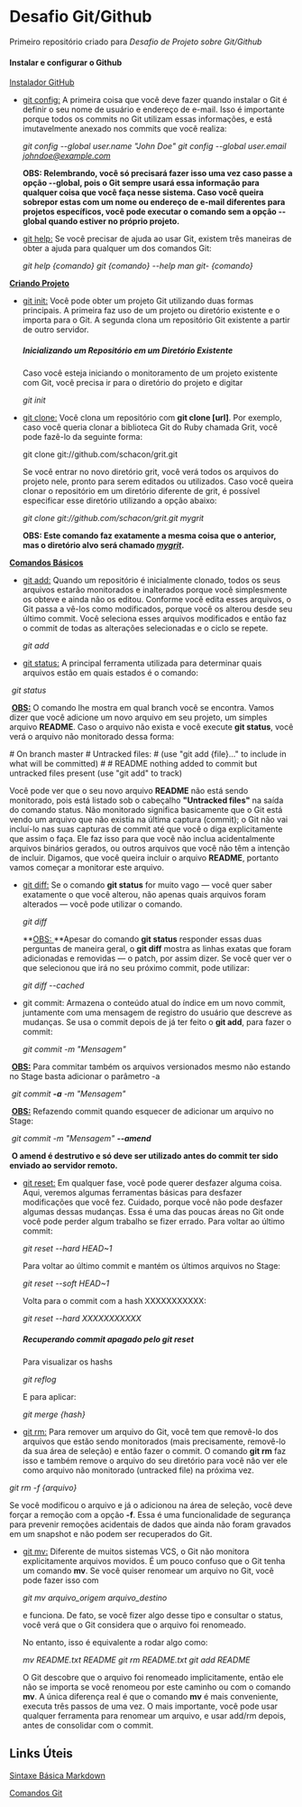 # Desafio Git/Github 
Primeiro repositório criado para *Desafio de Projeto sobre Git/Github*



#### Instalar e configurar o Github

 [Instalador GitHub](https://git-scm.com/downloads)

- <u>git config:</u> A primeira coisa que você deve fazer quando instalar o Git é definir o seu nome de usuário e endereço de e-mail. Isso é importante porque todos os commits no Git utilizam essas informações, e está imutavelmente anexado nos commits que você realiza:

  *git config --global user.name "John Doe"*
  *git config --global user.email johndoe@example.com*

  **OBS: Relembrando, você só precisará fazer isso uma vez caso passe a opção --global, pois o Git sempre usará essa informação para qualquer coisa que você faça nesse sistema. Caso você queira sobrepor estas com um nome ou endereço de e-mail diferentes para projetos específicos, você pode executar o comando sem a opção --global quando estiver no próprio projeto.**

- <u>git help:</u> Se você precisar de ajuda ao usar Git, existem três maneiras de obter a ajuda para qualquer um dos comandos Git:

  *git help {comando}*
  *git {comando} --help*
  *man git- {comando}*

  

**<u>Criando Projeto</u>**

- <u>git init:</u> Você pode obter um projeto Git utilizando duas formas principais. A primeira faz uso de um projeto ou diretório existente e o importa para o Git. A segunda clona um repositório Git existente a partir de outro servidor.

  ##### Inicializando um Repositório em um Diretório Existente

  Caso você esteja iniciando o monitoramento de um projeto existente com Git, você precisa ir para o diretório do projeto e digitar

  *git init*

- <u>git clone:</u> Você clona um repositório com **git clone [url]**. Por exemplo, caso você queria clonar a biblioteca Git do Ruby chamada Grit, você pode fazê-lo da seguinte forma:

  git clone git://github.com/schacon/grit.git

  Se você entrar no novo diretório grit, você verá todos os arquivos do projeto nele, pronto para serem editados ou utilizados. Caso você queira clonar o repositório em um diretório diferente de grit, é possível especificar esse diretório utilizando a opção abaixo:

  *git clone git://github.com/schacon/grit.git mygrit*

  **OBS: Este comando faz exatamente a mesma coisa que o anterior, mas o diretório alvo será chamado *<u>mygrit</u>*.**

**<u>Comandos Básicos</u>**

- <u>git add:</u> Quando um repositório é inicialmente clonado, todos os seus arquivos estarão monitorados e inalterados porque você simplesmente os obteve e ainda não os editou. Conforme você edita esses arquivos, o Git passa a vê-los como modificados, porque você os alterou desde seu último commit. Você seleciona esses arquivos modificados e então faz o commit de todas as alterações selecionadas e o ciclo se repete.

  *git add*

-  <u>git status:</u> A principal ferramenta utilizada para determinar quais arquivos estão em quais estados é o comando:

​	*git status*

​	**<u>OBS:</u>** O comando lhe mostra em qual branch você se encontra. Vamos dizer que você adicione um novo 	arquivo em seu projeto, um simples arquivo **README**. Caso o arquivo não exista e você execute **git status**, você verá o arquivo não monitorado dessa forma:

\# On branch master
\# Untracked files:
\# (use "git add {file}..." to include in what will be committed)
\#
\# README
nothing added to commit but untracked files present (use "git add" to track)

Você pode ver que o seu novo arquivo **README** não está sendo monitorado, pois está listado sob o cabeçalho **"Untracked files"** na saída do comando status. Não monitorado significa basicamente que o Git está vendo um arquivo que não existia na última captura (commit); o Git não vai incluí-lo nas suas capturas de commit até que você o diga explicitamente que assim o faça. Ele faz isso para que você não inclua acidentalmente arquivos binários gerados, ou outros arquivos que você não têm a intenção de incluir. Digamos, que você queira incluir o arquivo **README**, portanto vamos começar a monitorar este arquivo.

- <u>git diff:</u> Se o comando **git status** for muito vago — você quer saber exatamente o que você alterou, não apenas quais arquivos foram alterados — você pode utilizar o comando.

  *git diff*

  **<u>OBS: </u>**Apesar do comando **git status** responder essas duas perguntas de maneira geral, o **git diff** mostra as linhas exatas que foram adicionadas e removidas — o patch, por assim dizer.
  Se você quer ver o que selecionou que irá no seu próximo commit, pode utilizar:

  *git diff --cached*

- git commit: Armazena o conteúdo atual do índice em um novo commit, juntamente com uma mensagem de registro do usuário que descreve as mudanças.
  Se usa o commit depois de já ter feito o **git add**, para fazer o commit:

  *git commit -m "Mensagem"*

​		**<u>OBS:</u>** Para commitar também os arquivos versionados mesmo não estando no Stage basta adicionar o parâmetro -a

​		*git commit **-a** -m "Mensagem"*

​		**<u>OBS:</u>** Refazendo commit quando esquecer de adicionar um arquivo no Stage:

​		*git commit -m "Mensagem" **--amend***

​			**O amend é destrutivo e só deve ser utilizado antes do commit ter sido enviado ao servidor remoto.**

- <u>git reset:</u> Em qualquer fase, você pode querer desfazer alguma coisa. Aqui, veremos algumas ferramentas básicas para desfazer modificações que você fez. Cuidado, porque você não pode desfazer algumas dessas mudanças. Essa é uma das poucas áreas no Git onde você pode perder algum trabalho se fizer errado.
  Para voltar ao último commit:

  *git reset --hard HEAD~1*

  Para voltar ao último commit e mantém os últimos arquivos no Stage:

  *git reset --soft HEAD~1*

  Volta para o commit com a hash XXXXXXXXXXX:

  *git reset --hard XXXXXXXXXXX*

  ##### Recuperando commit apagado pelo git reset

  Para visualizar os hashs

  *git reflog*

  E para aplicar:

  *git merge {hash}*

-  <u>git rm:</u> Para remover um arquivo do Git, você tem que removê-lo dos arquivos que estão sendo monitorados (mais precisamente, removê-lo da sua área de seleção) e então fazer o commit. O comando **git rm** faz isso e também remove o arquivo do seu diretório para você não ver ele como arquivo não monitorado (untracked file) na próxima vez.

  *git rm -f {arquivo}*

  Se você modificou o arquivo e já o adicionou na área de seleção, você deve forçar a remoção com a opção **-f**. Essa é uma funcionalidade de segurança para prevenir remoções acidentais de dados que ainda não foram gravados em um snapshot e não podem ser recuperados do Git.

- <u>git mv:</u> Diferente de muitos sistemas VCS, o Git não monitora explicitamente arquivos movidos.
  É um pouco confuso que o Git tenha um comando **mv**. Se você quiser renomear um arquivo no Git, você pode fazer isso com

  *git mv arquivo_origem arquivo_destino*

  e funciona. De fato, se você fizer algo desse tipo e consultar o status, você verá que o Git considera que o arquivo foi renomeado.

  No entanto, isso é equivalente a rodar algo como:

  *mv README.txt README*
  *git rm README.txt*
  *git add README*

  O Git descobre que o arquivo foi renomeado implicitamente, então ele não se importa se você renomeou por este caminho ou com o comando **mv**. A única diferença real é que o comando **mv** é mais conveniente, executa três passos de uma vez. O mais importante, você pode usar qualquer ferramenta para renomear um arquivo, e usar add/rm depois, antes de consolidar com o commit.







## Links Úteis
[Sintaxe Básica Markdown](https://www.markdownguide.org/basic-syntax/)

[Comandos Git](https://comandosgit.github.io/)


